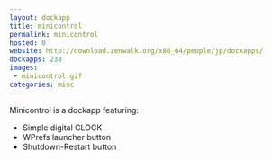 ```yaml
---
layout: dockapp
title: minicontrol
permalink: minicontrol
hosted: 0
website: http://download.zenwalk.org/x86_64/people/jp/dockapps/
dockapps: 238
images:
 - minicontrol.gif
categories: misc
---
```

Minicontrol is a dockapp featuring:

- Simple digital CLOCK
- WPrefs launcher button
- Shutdown-Restart button
